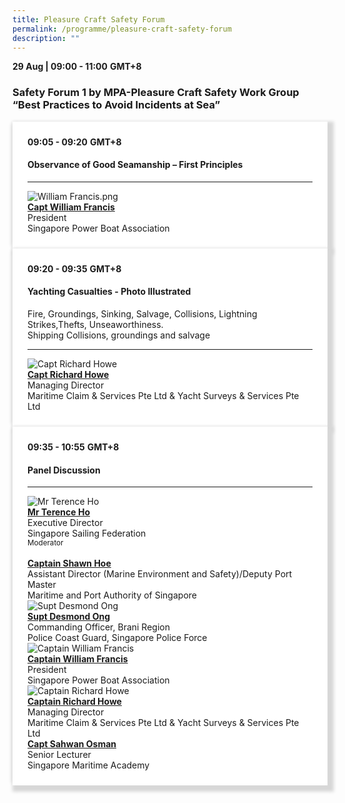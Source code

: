 ```yaml
---
title: Pleasure Craft Safety Forum
permalink: /programme/pleasure-craft-safety-forum
description: ""
---
```

<div><strong>29 Aug | 09:00 - 11:00</strong>&nbsp;<strong>GMT+8</strong>
<h3>Safety Forum 1 by MPA-Pleasure Craft Safety Work Group &ldquo;Best Practices to Avoid Incidents at Sea&rdquo;</h3>
</div>

<section>
<div class="bp-container is-fluid">
<div class="row">
<div class="col is-full">
<div class="row">
<div class="col is-12">
<div class="border bg-light h-100 position-relative">
<div class="p-4">
<div class="programme-time"><strong>09:05 - 09:20</strong>&nbsp;<strong>GMT+8</strong></div>
<h4 class="programme-title">Observance of Good Seamanship – First Principles</h4>
<!--<span style="text-decoration: underline;"> <a style="color: #993366; text-decoration: underline;" href="#">Download Slides</a> | <a style="color: #993366; text-decoration: underline;" href="#">Watch Presentation</a> </span>
<div class="programme-description readmore">&nbsp;</div>-->
<hr class="my-3 border-primary" />
<div class="speakers px-2">
<div class="row">
<div class="col is-6 prog-speaker">
<div class="row">
<div class="col is-4"><img class="speaker-image mb-4" src="/images/Speakers/William%20Francis.png" alt="William Francis.png" /></div>
<div class="col is-8">
<div class="speaker-name text-ellipsis"><a class="speaker-name text-ellipsis" href="/speakers/captain-william-francis" rel="noopener"><strong>Capt William Francis</strong></a></div>
<div class="text-ellipsis speaker-position">President</div>
<div class="text-ellipsis speaker-company">Singapore Power Boat Association</div>
</div>
</div>
</div>
</div>
</div>
</div>
</div>
</div>
</div>
</div>
</div>
</div>
</section>

<section>
<div class="bp-container is-fluid">
<div class="row">
<div class="col is-full">
<div class="row">
<div class="col is-12">
<div class="border bg-light h-100 position-relative">
<div class="p-4">
<div class="programme-time"><strong>09:20 - 09:35</strong>&nbsp;<strong>GMT+8</strong></div>
<h4 class="programme-title">Yachting Casualties - Photo Illustrated</h4>
<p>Fire, Groundings, Sinking, Salvage, Collisions, Lightning Strikes,Thefts, Unseaworthiness.<br>Shipping Collisions, groundings and salvage</p>

<hr class="my-3 border-primary" />
<div class="speakers px-2">
<div class="row">
<div class="col is-6 prog-speaker">
<div class="row">
<div class="col is-4"><img class="speaker-image mb-4" src="/images/Speakers/Capt Richard Howe.png" alt="Capt Richard Howe" /></div>
<div class="col is-8">
<div class="speaker-name text-ellipsis"><a class="speaker-name text-ellipsis" href="/speakers/captain-richard-howe" rel="noopener"><strong>Capt Richard Howe</strong></a></div>
<div class="text-ellipsis speaker-position">Managing Director</div>
<div class="text-ellipsis speaker-company">Maritime Claim &amp; Services Pte Ltd &amp; Yacht Surveys &amp; Services Pte Ltd</div>
</div>
</div>
</div>
</div>
</div>
</div>
</div>
</div>
</div>
</div>
</div>
</div>
</section>


<section>
<div class="bp-container is-fluid">
<div class="row">
<div class="col is-full">
<div class="row">
<div class="col is-12">
<div class="border bg-light h-100 position-relative">
<div class="p-4">
<div class="programme-time"><strong>09:35 - 10:55</strong>&nbsp;<strong>GMT+8</strong></div>
<h4 class="programme-title">Panel Discussion</h4>
<hr class="my-3 border-primary" />
<div class="speakers px-2">
<div class="row">
<div class="col is-6 prog-speaker">
<div class="row">
<div class="col is-4"><img class="speaker-image mb-4" src="/images/Speakers/Terence Ho.png" alt="Mr Terence Ho" /></div>
<div class="col is-8">
<div class="speaker-name text-ellipsis"><a class="speaker-name text-ellipsis" href="/speakers/mr-terence-ho" rel="noopener"><strong>Mr Terence Ho</strong></a></div>
<div class="text-ellipsis speaker-position">Executive Director</div>
<div class="text-ellipsis speaker-company">Singapore Sailing Federation</div>
<div class="speaker-role text-ellipsis text-muted"><small>Moderator</small></div>
</div>
</div>
</div>
<div class="col is-6 prog-speaker">&nbsp;</div>
</div>
<div class="row">
<div class="col is-6 prog-speaker">
<div class="row">
<div class="col is-4"><img class="speaker-image mb-4" src="https://d33wubrfki0l68.cloudfront.net/36c0a9d367fef758c7a9d69f3855149084e9c721/cd0ce/images/speakers/speaker_silhouette2.jpg" alt="" /></div>
<div class="col is-8">
<div class="speaker-name text-ellipsis"><a class="speaker-name text-ellipsis" href="/speakers/captain-shawn-hoe" rel="noopener"><strong>Captain Shawn Hoe</strong></a></div>
<div class="text-ellipsis speaker-position">Assistant Director (Marine Environment and Safety)/Deputy Port Master</div>
<div class="text-ellipsis speaker-company">Maritime and Port Authority of Singapore</div>
</div>
</div>
</div>
<div class="col is-6 prog-speaker">
<div class="row">
<div class="col is-4"><img class="speaker-image mb-4" src="/images/Speakers/Desmond Ong.png" alt="Supt Desmond Ong" /></div>
<div class="col is-8">
<div class="speaker-name text-ellipsis"><a class="speaker-name text-ellipsis" href="/speakers/supt-desmond-ong" rel="noopener"><strong>
Supt Desmond Ong</strong></a></div>
<div class="text-ellipsis speaker-position">Commanding Officer, Brani Region</div>
<div class="text-ellipsis speaker-company">Police Coast Guard, Singapore Police Force</div>
</div>
</div>
</div>
</div>
<div class="row">
<div class="col is-6 prog-speaker">
<div class="row">
<div class="col is-4"><img class="speaker-image mb-4" src="/images/Speakers/William%20Francis.png" alt="Captain William Francis" /></div>
<div class="col is-8">
<div class="speaker-name text-ellipsis"><a class="speaker-name text-ellipsis" href="/speakers/captain-william-francis" rel="noopener"><strong>
Captain William Francis</strong></a></div>
<div class="text-ellipsis speaker-position">President</div>
<div class="text-ellipsis speaker-company">Singapore Power Boat Association</div>
</div>
</div>
</div>
<div class="col is-6 prog-speaker">
<div class="row">
<div class="col is-4"><img class="speaker-image mb-4" src="/images/Speakers/Capt Richard Howe.png" alt="Captain Richard Howe" /></div>
<div class="col is-8">
<div class="speaker-name text-ellipsis"><a class="speaker-name text-ellipsis" href="/speakers/captain-richard-howe" rel="noopener"><strong>Captain Richard Howe</strong></a></div>
<div class="text-ellipsis speaker-position">Managing Director</div>
<div class="text-ellipsis speaker-company">Maritime Claim & Services Pte Ltd & Yacht Surveys & Services Pte Ltd</div>
</div>
</div>
</div>
</div>
  
<div class="row">
<div class="col is-6 prog-speaker">
<div class="row">
<div class="col is-4"><img class="speaker-image mb-4" src="/images/Speakers/sahwahosman.png" alt="" /></div>
<div class="col is-8">
<div class="speaker-name text-ellipsis"><a class="speaker-name text-ellipsis" href="/speakers/captain-sahwan-osman" rel="noopener"><strong>
Capt Sahwan Osman</strong></a></div>
<div class="text-ellipsis speaker-position">Senior Lecturer</div>
<div class="text-ellipsis speaker-company">Singapore Maritime Academy</div>
</div>
</div>
</div>
</div>  
  
</div>
</div>
</div>
</div>
</div>
</div>
</div>
</div>
</section>




<style type="text/css"> 
    .is-left{
      text-align: left;
    }
    .content h4{
      font-weight: 500; 
      color: #337B9A !important;
      margin-top: 1rem;
    }
    .bg-light {
      background-color: #fff !important;
      box-shadow: 5px 5px 5px 5px rgb(215 215 215), -5px 0 6px -4px rgb(215 215 215);
    }
    .p-4 {
      padding: 1.5rem!important;
    }
  .content a {text-decoration:none;}
	.content h3 { margin-top: 1rem;}
</style>